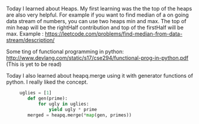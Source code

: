 Today I learned about Heaps. My first learning was the the top of the heaps are also very helpful. For example if you want to find median of a on going data stream of numbers, you can use two heaps min and max. The top of min heap will be the rightHalf contribution and top of the firstHalf will be max.
Example : https://leetcode.com/problems/find-median-from-data-stream/description/

Some ting of functional programming in python: http://www.devlang.com/static/s17/cse294/functional-prog-in-python.pdf (This is yet to be read)

Today I also learned about heapq.merge using it with generator functions of python.
I really liked the concept. 
```python
     uglies = [1]
        def gen(prime):
            for ugly in uglies:
                yield ugly * prime
        merged = heapq.merge(*map(gen, primes))
```
